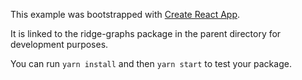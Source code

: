 This example was bootstrapped with [Create React App](https://github.com/facebook/create-react-app).

It is linked to the ridge-graphs package in the parent directory for development purposes.

You can run `yarn install` and then `yarn start` to test your package.

